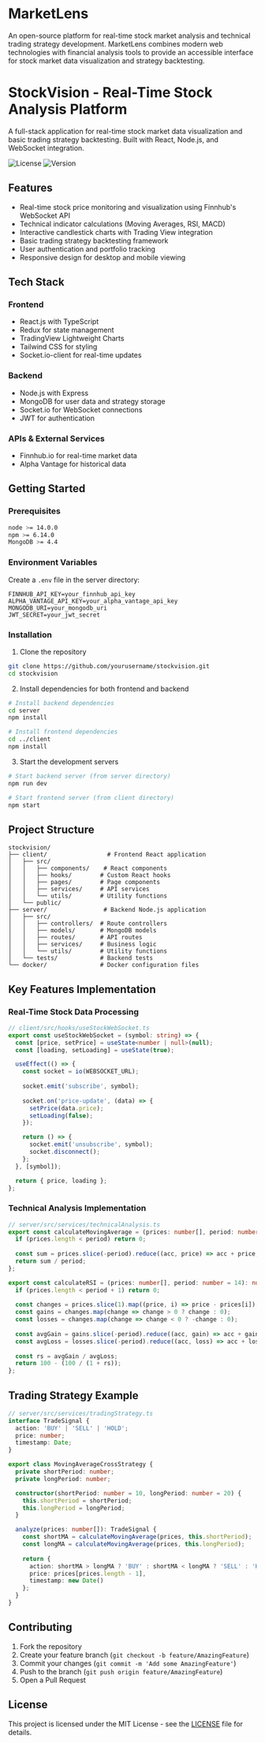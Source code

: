 # MarketLens
An open-source platform for real-time stock market analysis and technical trading strategy development. MarketLens combines modern web technologies with financial analysis tools to provide an accessible interface for stock market data visualization and strategy backtesting.


# StockVision - Real-Time Stock Analysis Platform

A full-stack application for real-time stock market data visualization and basic trading strategy backtesting. Built with React, Node.js, and WebSocket integration.

![License](https://img.shields.io/badge/license-MIT-blue.svg)
![Version](https://img.shields.io/badge/version-1.0.0-green.svg)

## Features

- Real-time stock price monitoring and visualization using Finnhub's WebSocket API
- Technical indicator calculations (Moving Averages, RSI, MACD)
- Interactive candlestick charts with Trading View integration
- Basic trading strategy backtesting framework
- User authentication and portfolio tracking
- Responsive design for desktop and mobile viewing

## Tech Stack

### Frontend
- React.js with TypeScript
- Redux for state management
- TradingView Lightweight Charts
- Tailwind CSS for styling
- Socket.io-client for real-time updates

### Backend
- Node.js with Express
- MongoDB for user data and strategy storage
- Socket.io for WebSocket connections
- JWT for authentication

### APIs & External Services
- Finnhub.io for real-time market data
- Alpha Vantage for historical data

## Getting Started

### Prerequisites
```bash
node >= 14.0.0
npm >= 6.14.0
MongoDB >= 4.4
```

### Environment Variables
Create a `.env` file in the server directory:
```
FINNHUB_API_KEY=your_finnhub_api_key
ALPHA_VANTAGE_API_KEY=your_alpha_vantage_api_key
MONGODB_URI=your_mongodb_uri
JWT_SECRET=your_jwt_secret
```

### Installation

1. Clone the repository
```bash
git clone https://github.com/yourusername/stockvision.git
cd stockvision
```

2. Install dependencies for both frontend and backend
```bash
# Install backend dependencies
cd server
npm install

# Install frontend dependencies
cd ../client
npm install
```

3. Start the development servers
```bash
# Start backend server (from server directory)
npm run dev

# Start frontend server (from client directory)
npm start
```

## Project Structure
```
stockvision/
├── client/                 # Frontend React application
│   ├── src/
│   │   ├── components/    # React components
│   │   ├── hooks/        # Custom React hooks
│   │   ├── pages/        # Page components
│   │   ├── services/     # API services
│   │   └── utils/        # Utility functions
│   └── public/
├── server/                # Backend Node.js application
│   ├── src/
│   │   ├── controllers/  # Route controllers
│   │   ├── models/       # MongoDB models
│   │   ├── routes/       # API routes
│   │   ├── services/     # Business logic
│   │   └── utils/        # Utility functions
│   └── tests/            # Backend tests
└── docker/               # Docker configuration files
```

## Key Features Implementation

### Real-Time Stock Data Processing
```typescript
// client/src/hooks/useStockWebSocket.ts
export const useStockWebSocket = (symbol: string) => {
  const [price, setPrice] = useState<number | null>(null);
  const [loading, setLoading] = useState(true);

  useEffect(() => {
    const socket = io(WEBSOCKET_URL);
    
    socket.emit('subscribe', symbol);
    
    socket.on('price-update', (data) => {
      setPrice(data.price);
      setLoading(false);
    });

    return () => {
      socket.emit('unsubscribe', symbol);
      socket.disconnect();
    };
  }, [symbol]);

  return { price, loading };
};
```

### Technical Analysis Implementation
```typescript
// server/src/services/technicalAnalysis.ts
export const calculateMovingAverage = (prices: number[], period: number): number => {
  if (prices.length < period) return 0;
  
  const sum = prices.slice(-period).reduce((acc, price) => acc + price, 0);
  return sum / period;
};

export const calculateRSI = (prices: number[], period: number = 14): number => {
  if (prices.length < period + 1) return 0;
  
  const changes = prices.slice(1).map((price, i) => price - prices[i]);
  const gains = changes.map(change => change > 0 ? change : 0);
  const losses = changes.map(change => change < 0 ? -change : 0);
  
  const avgGain = gains.slice(-period).reduce((acc, gain) => acc + gain, 0) / period;
  const avgLoss = losses.slice(-period).reduce((acc, loss) => acc + loss, 0) / period;
  
  const rs = avgGain / avgLoss;
  return 100 - (100 / (1 + rs));
};
```

## Trading Strategy Example
```typescript
// server/src/services/tradingStrategy.ts
interface TradeSignal {
  action: 'BUY' | 'SELL' | 'HOLD';
  price: number;
  timestamp: Date;
}

export class MovingAverageCrossStrategy {
  private shortPeriod: number;
  private longPeriod: number;

  constructor(shortPeriod: number = 10, longPeriod: number = 20) {
    this.shortPeriod = shortPeriod;
    this.longPeriod = longPeriod;
  }

  analyze(prices: number[]): TradeSignal {
    const shortMA = calculateMovingAverage(prices, this.shortPeriod);
    const longMA = calculateMovingAverage(prices, this.longPeriod);
    
    return {
      action: shortMA > longMA ? 'BUY' : shortMA < longMA ? 'SELL' : 'HOLD',
      price: prices[prices.length - 1],
      timestamp: new Date()
    };
  }
}
```

## Contributing
1. Fork the repository
2. Create your feature branch (`git checkout -b feature/AmazingFeature`)
3. Commit your changes (`git commit -m 'Add some AmazingFeature'`)
4. Push to the branch (`git push origin feature/AmazingFeature`)
5. Open a Pull Request

## License
This project is licensed under the MIT License - see the [LICENSE](LICENSE) file for details.
